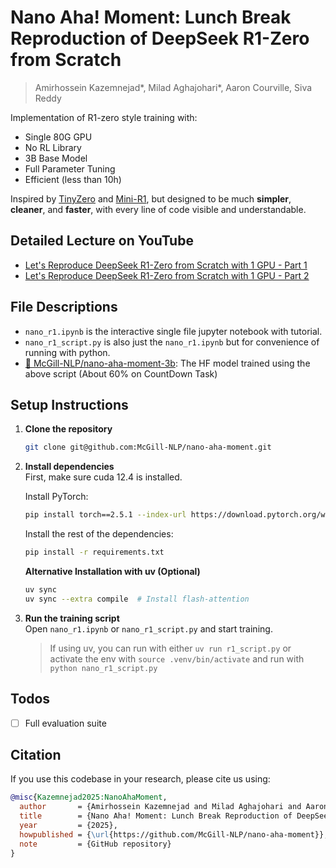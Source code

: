 # Nano Aha! Moment: Lunch Break Reproduction of DeepSeek R1-Zero from Scratch  
> Amirhossein Kazemnejad*, Milad Aghajohari*, Aaron Courville, Siva Reddy

Implementation of R1-zero style training with:

- Single 80G GPU
- No RL Library 
- 3B Base Model 
- Full Parameter Tuning 
- Efficient (less than 10h)

Inspired by [TinyZero](https://github.com/Jiayi-Pan/TinyZero) and [Mini-R1](https://www.philschmid.de/mini-deepseek-r1), but designed to be much **simpler**, **cleaner**, and **faster**, with every line of code visible and understandable.

## Detailed Lecture on YouTube

- [Let's Reproduce DeepSeek R1-Zero from Scratch with 1 GPU - Part 1](https://youtu.be/ZMO5tv30ri8)
- [Let's Reproduce DeepSeek R1-Zero from Scratch with 1 GPU - Part 2](https://youtu.be/dxhCyhc_bcQ)

## File Descriptions
- `nano_r1.ipynb` is the interactive single file jupyter notebook with tutorial.
- `nano_r1_script.py` is also just the `nano_r1.ipynb` but for convenience of running with python.
- [🤗 McGill-NLP/nano-aha-moment-3b](https://huggingface.co/McGill-NLP/nano-aha-moment-3b): The HF model trained using the above script (About 60\% on CountDown Task)

## Setup Instructions

1. **Clone the repository**  
   ```bash
   git clone git@github.com:McGill-NLP/nano-aha-moment.git
   ```

2. **Install dependencies**  
   First, make sure cuda 12.4 is installed.
   
   Install PyTorch:
   ```bash
   pip install torch==2.5.1 --index-url https://download.pytorch.org/whl/cu124
   ```
   
   Install the rest of the dependencies:
   ```bash
   pip install -r requirements.txt
   ```

   **Alternative Installation with uv (Optional)**  
   ```bash
   uv sync
   uv sync --extra compile  # Install flash-attention
   ```

3. **Run the training script**  
   Open `nano_r1.ipynb` or `nano_r1_script.py` and start training.

   > If using uv, you can run with either `uv run r1_script.py` or activate the env with `source .venv/bin/activate` and run with `python nano_r1_script.py`

## Todos
- [ ] Full evaluation suite

## Citation
If you use this codebase in your research, please cite us using:

```bibtex
@misc{Kazemnejad2025:NanoAhaMoment,
  author       = {Amirhossein Kazemnejad and Milad Aghajohari and Aaron Courville and Siva Reddy},
  title        = {Nano Aha! Moment: Lunch Break Reproduction of DeepSeek R1-Zero from Scratch},
  year         = {2025},
  howpublished = {\url{https://github.com/McGill-NLP/nano-aha-moment}},
  note         = {GitHub repository}
}
```
